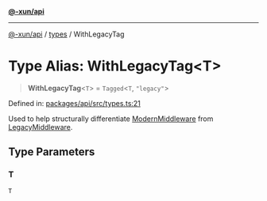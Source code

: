 [**@-xun/api**](../../README.md)

***

[@-xun/api](../../README.md) / [types](../README.md) / WithLegacyTag

# Type Alias: WithLegacyTag\<T\>

> **WithLegacyTag**\<`T`\> = `Tagged`\<`T`, `"legacy"`\>

Defined in: [packages/api/src/types.ts:21](https://github.com/Xunnamius/api-utils/blob/20b3c0a8fb0d738da534e0b5a18ecc7bfb431124/packages/api/src/types.ts#L21)

Used to help structurally differentiate [ModernMiddleware](ModernMiddleware.md) from
[LegacyMiddleware](LegacyMiddleware.md).

## Type Parameters

### T

`T`
